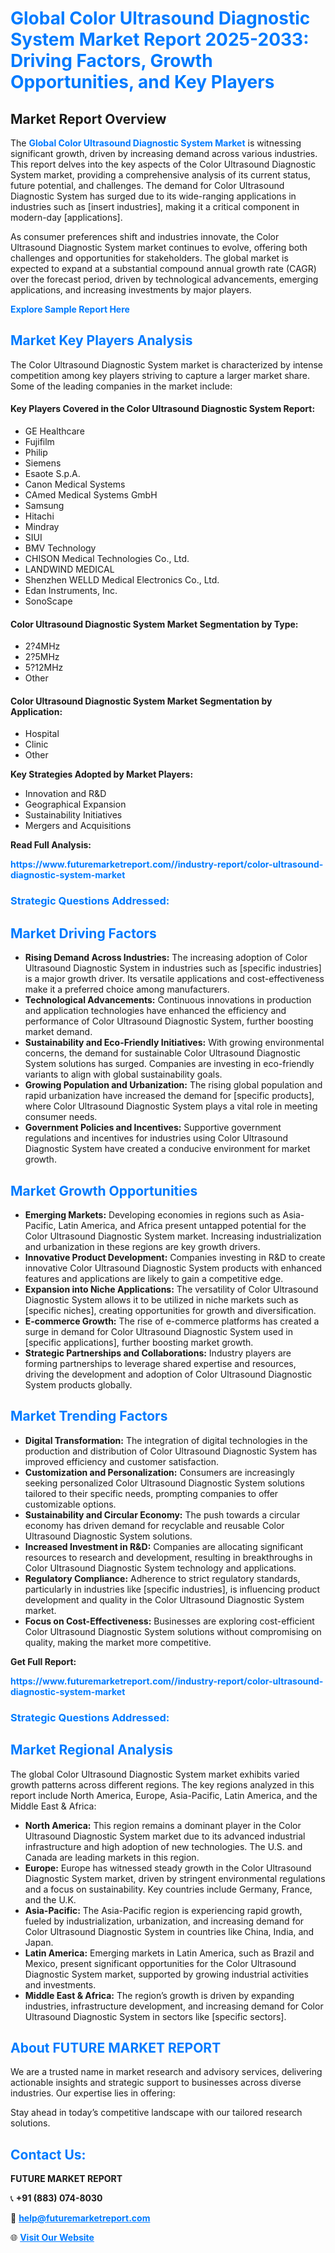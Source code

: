 <h1 style="color: #007BFF;">Global Color Ultrasound Diagnostic System Market Report 2025-2033: Driving Factors, Growth Opportunities, and Key Players</h1>

<section id="overview">
<h2>Market Report Overview</h2>
<p>The <a href="https://www.futuremarketreport.com//industry-report/color-ultrasound-diagnostic-system-market" style="color: #007BFF; text-decoration: none;"><strong>Global Color Ultrasound Diagnostic System Market</strong></a> is witnessing significant growth, driven by increasing demand across various industries. This report delves into the key aspects of the Color Ultrasound Diagnostic System market, providing a comprehensive analysis of its current status, future potential, and challenges. The demand for Color Ultrasound Diagnostic System has surged due to its wide-ranging applications in industries such as [insert industries], making it a critical component in modern-day [applications].</p>
<p>As consumer preferences shift and industries innovate, the Color Ultrasound Diagnostic System market continues to evolve, offering both challenges and opportunities for stakeholders. The global market is expected to expand at a substantial compound annual growth rate (CAGR) over the forecast period, driven by technological advancements, emerging applications, and increasing investments by major players.</p>
</section>

<section id="overview">
<p><a href="https://www.futuremarketreport.com//request-sample/reportId=77744" style="color: #007BFF; text-decoration: none;"><strong>Explore Sample Report Here</strong></a></p>
</section>

<section id="key-players">
<h2 style="color: #007BFF;">Market Key Players Analysis</h2>
<p>The Color Ultrasound Diagnostic System market is characterized by intense competition among key players striving to capture a larger market share. Some of the leading companies in the market include:</p>
<h4>Key Players Covered in the Color Ultrasound Diagnostic System Report:</h4>
<ul><li>GE Healthcare</li><li>Fujifilm</li><li>Philip</li><li>Siemens</li><li>Esaote S.p.A.</li><li>Canon Medical Systems</li><li>CAmed Medical Systems GmbH</li><li>Samsung</li><li>Hitachi</li><li>Mindray</li><li>SIUI</li><li>BMV Technology</li><li>CHISON Medical Technologies Co., Ltd.</li><li>LANDWIND MEDICAL</li><li>Shenzhen WELLD Medical Electronics Co., Ltd.</li><li>Edan Instruments, Inc.</li><li>SonoScape</li></ul>
<h4>Color Ultrasound Diagnostic System Market Segmentation by Type:</h4>
<ul><li>2?4MHz</li><li>2?5MHz</li><li>5?12MHz</li><li>Other</li></ul>

<h4>Color Ultrasound Diagnostic System Market Segmentation by Application:</h4>
<ul><li>Hospital</li><li>Clinic</li><li>Other</li></ul>
<p><strong>Key Strategies Adopted by Market Players:</strong></p>
<ul>
<li>Innovation and R&D</li>
<li>Geographical Expansion</li>
<li>Sustainability Initiatives</li>
<li>Mergers and Acquisitions</li>
</ul>
</section>

<section>
<p><strong>Read Full Analysis: </strong></p><a href="https://www.futuremarketreport.com//industry-report/color-ultrasound-diagnostic-system-market" style="color: #007BFF; text-decoration: none;"><strong>https://www.futuremarketreport.com//industry-report/color-ultrasound-diagnostic-system-market</strong></a>
<h3 style="color: #007BFF;">Strategic Questions Addressed:</h3>
</section>

<section id="driving-factors">
<h2 style="color: #007BFF;">Market Driving Factors</h2>
<ul>
<li><strong>Rising Demand Across Industries:</strong> The increasing adoption of Color Ultrasound Diagnostic System in industries such as [specific industries] is a major growth driver. Its versatile applications and cost-effectiveness make it a preferred choice among manufacturers.</li>
<li><strong>Technological Advancements:</strong> Continuous innovations in production and application technologies have enhanced the efficiency and performance of Color Ultrasound Diagnostic System, further boosting market demand.</li>
<li><strong>Sustainability and Eco-Friendly Initiatives:</strong> With growing environmental concerns, the demand for sustainable Color Ultrasound Diagnostic System solutions has surged. Companies are investing in eco-friendly variants to align with global sustainability goals.</li>
<li><strong>Growing Population and Urbanization:</strong> The rising global population and rapid urbanization have increased the demand for [specific products], where Color Ultrasound Diagnostic System plays a vital role in meeting consumer needs.</li>
<li><strong>Government Policies and Incentives:</strong> Supportive government regulations and incentives for industries using Color Ultrasound Diagnostic System have created a conducive environment for market growth.</li>
</ul>
</section>

<section id="growth-opportunities">
<h2 style="color: #007BFF;">Market Growth Opportunities</h2>
<ul>
<li><strong>Emerging Markets:</strong> Developing economies in regions such as Asia-Pacific, Latin America, and Africa present untapped potential for the Color Ultrasound Diagnostic System market. Increasing industrialization and urbanization in these regions are key growth drivers.</li>
<li><strong>Innovative Product Development:</strong> Companies investing in R&D to create innovative Color Ultrasound Diagnostic System products with enhanced features and applications are likely to gain a competitive edge.</li>
<li><strong>Expansion into Niche Applications:</strong> The versatility of Color Ultrasound Diagnostic System allows it to be utilized in niche markets such as [specific niches], creating opportunities for growth and diversification.</li>
<li><strong>E-commerce Growth:</strong> The rise of e-commerce platforms has created a surge in demand for Color Ultrasound Diagnostic System used in [specific applications], further boosting market growth.</li>
<li><strong>Strategic Partnerships and Collaborations:</strong> Industry players are forming partnerships to leverage shared expertise and resources, driving the development and adoption of Color Ultrasound Diagnostic System products globally.</li>
</ul>
</section>

<section id="trending-factors">
<h2 style="color: #007BFF;">Market Trending Factors</h2>
<ul>
<li><strong>Digital Transformation:</strong> The integration of digital technologies in the production and distribution of Color Ultrasound Diagnostic System has improved efficiency and customer satisfaction.</li>
<li><strong>Customization and Personalization:</strong> Consumers are increasingly seeking personalized Color Ultrasound Diagnostic System solutions tailored to their specific needs, prompting companies to offer customizable options.</li>
<li><strong>Sustainability and Circular Economy:</strong> The push towards a circular economy has driven demand for recyclable and reusable Color Ultrasound Diagnostic System solutions.</li>
<li><strong>Increased Investment in R&D:</strong> Companies are allocating significant resources to research and development, resulting in breakthroughs in Color Ultrasound Diagnostic System technology and applications.</li>
<li><strong>Regulatory Compliance:</strong> Adherence to strict regulatory standards, particularly in industries like [specific industries], is influencing product development and quality in the Color Ultrasound Diagnostic System market.</li>
<li><strong>Focus on Cost-Effectiveness:</strong> Businesses are exploring cost-efficient Color Ultrasound Diagnostic System solutions without compromising on quality, making the market more competitive.</li>
</ul>
</section>

<section>
<p><strong>Get Full Report: </strong></p><a href="https://www.futuremarketreport.com//industry-report/color-ultrasound-diagnostic-system-market" style="color: #007BFF; text-decoration: none;"><strong>https://www.futuremarketreport.com//industry-report/color-ultrasound-diagnostic-system-market</strong></a>
<h3 style="color: #007BFF;">Strategic Questions Addressed:</h3>
</section>


<section id="regional-analysis">
<h2 style="color: #007BFF;">Market Regional Analysis</h2>
<p>The global Color Ultrasound Diagnostic System market exhibits varied growth patterns across different regions. The key regions analyzed in this report include North America, Europe, Asia-Pacific, Latin America, and the Middle East & Africa:</p>
<ul>
<li><strong>North America:</strong> This region remains a dominant player in the Color Ultrasound Diagnostic System market due to its advanced industrial infrastructure and high adoption of new technologies. The U.S. and Canada are leading markets in this region.</li>
<li><strong>Europe:</strong> Europe has witnessed steady growth in the Color Ultrasound Diagnostic System market, driven by stringent environmental regulations and a focus on sustainability. Key countries include Germany, France, and the U.K.</li>
<li><strong>Asia-Pacific:</strong> The Asia-Pacific region is experiencing rapid growth, fueled by industrialization, urbanization, and increasing demand for Color Ultrasound Diagnostic System in countries like China, India, and Japan.</li>
<li><strong>Latin America:</strong> Emerging markets in Latin America, such as Brazil and Mexico, present significant opportunities for the Color Ultrasound Diagnostic System market, supported by growing industrial activities and investments.</li>
<li><strong>Middle East & Africa:</strong> The region’s growth is driven by expanding industries, infrastructure development, and increasing demand for Color Ultrasound Diagnostic System in sectors like [specific sectors].</li>
</ul>
</section>

<footer>
<h2 style="color: #007BFF;">About FUTURE MARKET REPORT</h2>
<p>We are a trusted name in market research and advisory services, delivering actionable insights and strategic support to businesses across diverse industries. Our expertise lies in offering:</p>

<p>Stay ahead in today’s competitive landscape with our tailored research solutions.</p>

<h2 style="color: #007BFF;">Contact Us:</h2>
<p><strong>FUTURE MARKET REPORT</strong></p>
<p>📞 <strong>+91 (883) 074-8030</strong></p>
<p>📧 <strong><a href="mailto:help@futuremarketreport.com" style="color: #007BFF;">help@futuremarketreport.com</a></strong></p>
<p>🌐 <strong><a href="https://www.futuremarketreport.com/" style="color: #007BFF;">Visit Our Website</a></strong></p>
</footer>